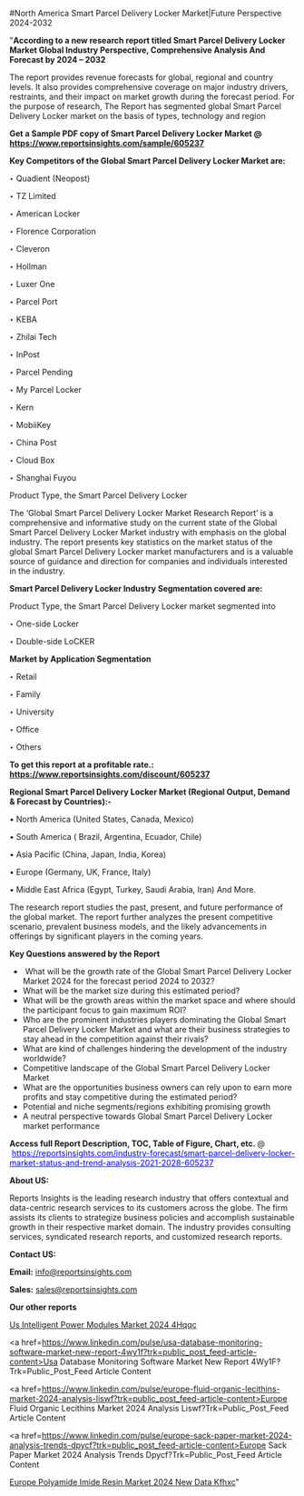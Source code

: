 #North America Smart Parcel Delivery Locker Market|Future Perspective 2024-2032

"<strong>According to a new research report titled Smart Parcel Delivery Locker Market Global Industry Perspective, Comprehensive Analysis And Forecast by 2024 – 2032</strong>

The report provides revenue forecasts for global, regional and country levels. It also provides comprehensive coverage on major industry drivers, restraints, and their impact on market growth during the forecast period. For the purpose of research, The Report has segmented global Smart Parcel Delivery Locker market on the basis of types, technology and region

<strong>Get a Sample PDF copy of Smart Parcel Delivery Locker Market </strong><strong>@<a href=https://www.reportsinsights.com/sample/605237 style=color:#0000ff;> https://www.reportsinsights.com/sample/605237</a></strong></font>

<strong>Key Competitors of the Global Smart Parcel Delivery Locker Market are:</strong>

‣ Quadient (Neopost)

‣ TZ Limited

‣ American Locker

‣ Florence Corporation

‣ Cleveron

‣ Hollman

‣ Luxer One

‣ Parcel Port

‣ KEBA

‣ Zhilai Tech

‣ InPost

‣ Parcel Pending

‣ My Parcel Locker

‣ Kern

‣ MobiiKey

‣ China Post

‣ Cloud Box

‣ Shanghai Fuyou

   Product Type, the Smart Parcel Delivery Locker

The ‘Global Smart Parcel Delivery Locker Market Research Report’ is a comprehensive and informative study on the current state of the Global Smart Parcel Delivery Locker Market industry with emphasis on the global industry. The report presents key statistics on the market status of the global Smart Parcel Delivery Locker market manufacturers and is a valuable source of guidance and direction for companies and individuals interested in the industry.

<strong>Smart Parcel Delivery Locker Industry Segmentation covered are:</strong>

Product Type, the Smart Parcel Delivery Locker market segmented into

‣ One-side Locker

‣ Double-side LoCKER

<strong>Market by Application Segmentation</strong>

‣   Retail

‣ Family

‣ University

‣ Office

‣ Others

<strong>To get this report at a profitable rate.: <a href=https://www.reportsinsights.com/discount/605237 style=color:#0000ff;>https://www.reportsinsights.com/discount/605237</a></strong></font>

<strong>Regional Smart Parcel Delivery Locker Market (Regional Output, Demand &amp; Forecast by Countries):-</strong>

• North America (United States, Canada, Mexico)

• South America ( Brazil, Argentina, Ecuador, Chile)

• Asia Pacific (China, Japan, India, Korea)

• Europe (Germany, UK, France, Italy)

• Middle East Africa (Egypt, Turkey, Saudi Arabia, Iran) And More.

The research report studies the past, present, and future performance of the global market. The report further analyzes the present competitive scenario, prevalent business models, and the likely advancements in offerings by significant players in the coming years.

<strong>Key Questions answered by the Report</strong>
<ul>
  <li> What will be the growth rate of the Global Smart Parcel Delivery Locker Market 2024 for the forecast period 2024 to 2032?</li>
  <li>What will be the market size during this estimated period?</li>
  <li>What will be the growth areas within the market space and where should the participant focus to gain maximum ROI?</li>
  <li>Who are the prominent industries players dominating the Global Smart Parcel Delivery Locker Market and what are their business strategies to stay ahead in the competition against their rivals?</li>
  <li>What are kind of challenges hindering the development of the industry worldwide?</li>
  <li>Competitive landscape of the Global Smart Parcel Delivery Locker Market</li>
  <li>What are the opportunities business owners can rely upon to earn more profits and stay competitive during the estimated period?</li>
  <li>Potential and niche segments/regions exhibiting promising growth</li>
  <li>A neutral perspective towards Global Smart Parcel Delivery Locker market performance</li>
</ul>
<strong>Access full Report Description, TOC, Table of Figure, Chart, etc. </strong>@  <a href=https://reportsinsights.com/industry-forecast/smart-parcel-delivery-locker-market-status-and-trend-analysis-2021-2028-605237 style=color:#0000ff;>https://reportsinsights.com/industry-forecast/smart-parcel-delivery-locker-market-status-and-trend-analysis-2021-2028-605237</a></font>

<strong><strong>About US</strong>:</strong>

Reports Insights is the leading research industry that offers contextual and data-centric research services to its customers across the globe. The firm assists its clients to strategize business policies and accomplish sustainable growth in their respective market domain. The industry provides consulting services, syndicated research reports, and customized research reports.

<strong>Contact US:</strong>

<p class=""""><b>Email:</b> <a href=mailto:info@reportsinsights.com>info@reportsinsights.com</a></p>
<p class=""""><b>Sales:</b> <a href=mailto:sales@reportsinsights.com>sales@reportsinsights.com</a></p>

<strong>Our other reports</strong>

<a href=https://www.linkedin.com/pulse/us-intelligent-power-modules-market-2024-4hqqc/>Us Intelligent Power Modules Market 2024 4Hqqc</a>

<a href=https://www.linkedin.com/pulse/usa-database-monitoring-software-market-new-report-4wy1f?trk=public_post_feed-article-content>Usa Database Monitoring Software Market New Report 4Wy1F?Trk=Public_Post_Feed Article Content</a>

<a href=https://www.linkedin.com/pulse/europe-fluid-organic-lecithins-market-2024-analysis-liswf?trk=public_post_feed-article-content>Europe Fluid Organic Lecithins Market 2024 Analysis Liswf?Trk=Public_Post_Feed Article Content</a>

<a href=https://www.linkedin.com/pulse/europe-sack-paper-market-2024-analysis-trends-dpycf?trk=public_post_feed-article-content>Europe Sack Paper Market 2024 Analysis Trends Dpycf?Trk=Public_Post_Feed Article Content</a>

<a href=https://www.linkedin.com/pulse/europe-polyamide-imide-resin-market-2024-new-data-kfhxc/>Europe Polyamide Imide Resin Market 2024 New Data Kfhxc</a>"
